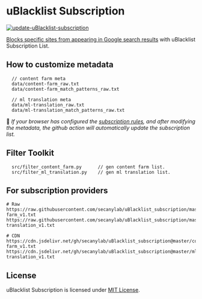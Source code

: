 # uBlacklist Subscription

[![update-uBlacklist-subscription](https://github.com/secanylab/uBlacklist_subscription/actions/workflows/update.yaml/badge.svg)](https://github.com/secanylab/uBlacklist_subscription/actions/workflows/update.yaml)

[Blocks specific sites from appearing in Google search results](https://github.com/iorate/uBlacklist) with uBlacklist Subscription List.


## How to customize metadata

```
  // content farm meta
  data/content-farm_raw.txt
  data/content-farm_match_patterns_raw.txt

  // ml translation meta
  data/ml-translation_raw.txt
  data/ml-translation_match_patterns_raw.txt
```

:balloon: *If your browser has configured the [subscription rules](https://github.com/secanylab/uBlacklist_subscription#for-subscription-providers), and after modifying the metadata, the github action will automatically update the subscription list.*


## Filter Toolkit

```
  src/filter_content_farm.py      // gen content farm list.
  src/filter_ml_translation.py    // gen ml translation list.
```

## For subscription providers

```
# Raw
https://raw.githubusercontent.com/secanylab/uBlacklist_subscription/master/content-farm_v1.txt
https://raw.githubusercontent.com/secanylab/uBlacklist_subscription/master/ml-translation_v1.txt

# CDN
https://cdn.jsdelivr.net/gh/secanylab/uBlacklist_subscription@master/content-farm_v1.txt
https://cdn.jsdelivr.net/gh/secanylab/uBlacklist_subscription@master/ml-translation_v1.txt
```

## License

uBlacklist Subscription is licensed under [MIT License](LICENSE.txt).
